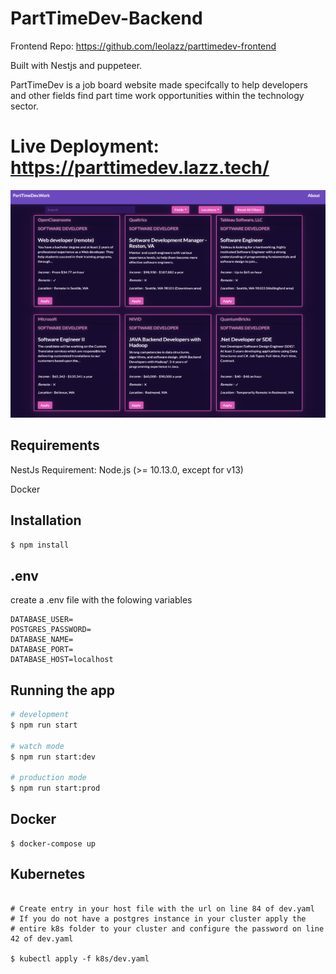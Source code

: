 # PartTimeDev-Backend

Frontend Repo: https://github.com/leolazz/parttimedev-frontend

Built with Nestjs and puppeteer.

PartTimeDev is a job board website made specifcally to help developers and other fields find part time work opportunities
within the technology sector.

# Live Deployment: https://parttimedev.lazz.tech/
![screenshot](/parttimedev.png)

## Requirements

NestJs Requirement: Node.js (>= 10.13.0, except for v13)

Docker

## Installation

```bash
$ npm install
```

## .env

create a .env file with the folowing variables

```
DATABASE_USER=
POSTGRES_PASSWORD=
DATABASE_NAME=
DATABASE_PORT=
DATABASE_HOST=localhost
```

## Running the app

```bash
# development
$ npm run start

# watch mode
$ npm run start:dev

# production mode
$ npm run start:prod
```

## Docker

```
$ docker-compose up

```

## Kubernetes

```

# Create entry in your host file with the url on line 84 of dev.yaml
# If you do not have a postgres instance in your cluster apply the
# entire k8s folder to your cluster and configure the password on line 42 of dev.yaml

$ kubectl apply -f k8s/dev.yaml

```
